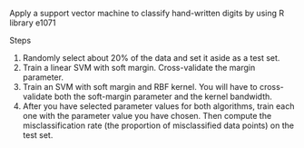 Apply a support vector machine to classify hand-written digits by using R library e1071

Steps
1. Randomly select about 20% of the data and set it aside as a test set.
2. Train a linear SVM with soft margin. Cross-validate the margin parameter.
3. Train an SVM with soft margin and RBF kernel. You will have to cross-validate both the soft-margin parameter and the kernel bandwidth.
4. After you have selected parameter values for both algorithms, train each one with the parameter value you have chosen. Then compute the misclassification rate (the proportion of misclassified data points) on the test set.

